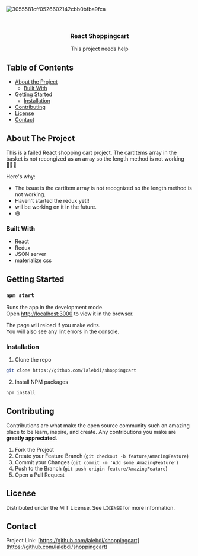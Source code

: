 <!-- PROJECT LOGO -->
![3055581cff0526602142cbb0bfba9fca](https://user-images.githubusercontent.com/67381036/95758817-ea35ca00-0c76-11eb-9f60-c41c6e1acb5f.png)

<br />
<p align="center">
  
    
  

  <h3 align="center">React Shoppingcart</h3>

  <p align="center">
    This project needs help
    <br />
    
  </p>
</p>



<!-- TABLE OF CONTENTS -->
## Table of Contents

* [About the Project](#about-the-project)
  * [Built With](#built-with)
* [Getting Started](#getting-started)
  * [Installation](#installation)
* [Contributing](#contributing)
* [License](#license)
* [Contact](#contact)



<!-- ABOUT THE PROJECT -->
## About The Project



This is a failed React shopping cart project. The cartItems array in the basket is not recongized as an array so the length method is not working 🙅🏼‍♀️


Here's why:
* The issue is the cartItem array is not recognized so the length method is not working.
* Haven't started the redux yet!!
* will be working on it in the future.
*  :smile:



### Built With

* React
* Redux
* JSON server
* materialize css




<!-- GETTING STARTED -->
## Getting Started

### `npm start`

Runs the app in the development mode.<br />
Open [http://localhost:3000](http://localhost:3000) to view it in the browser.

The page will reload if you make edits.<br />
You will also see any lint errors in the console.


### Installation


1. Clone the repo
```sh
git clone https://github.com/lalebdi/shoppingcart
```
2. Install NPM packages
```sh
npm install
```




<!-- CONTRIBUTING -->
## Contributing

Contributions are what make the open source community such an amazing place to be learn, inspire, and create. Any contributions you make are **greatly appreciated**.

1. Fork the Project
2. Create your Feature Branch (`git checkout -b feature/AmazingFeature`)
3. Commit your Changes (`git commit -m 'Add some AmazingFeature'`)
4. Push to the Branch (`git push origin feature/AmazingFeature`)
5. Open a Pull Request



<!-- LICENSE -->
## License

Distributed under the MIT License. See `LICENSE` for more information.



<!-- CONTACT -->
## Contact


Project Link: [https://github.com/lalebdi/shoppingcart](https://github.com/lalebdi/shoppingcart)




[product-screenshot]: images/screenshot.png



